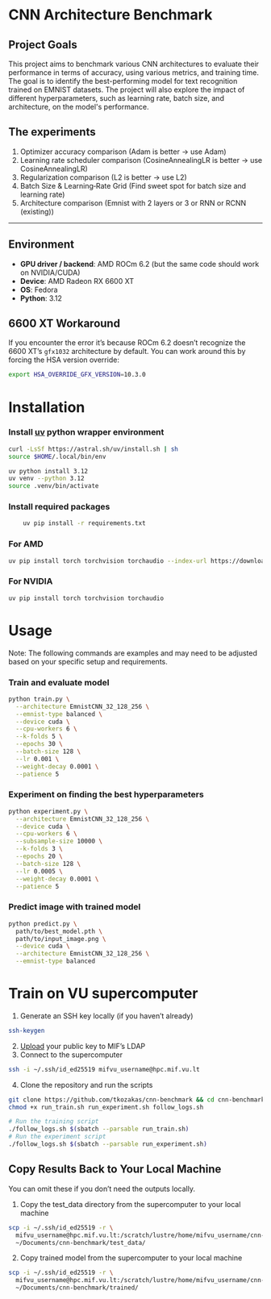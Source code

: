 # CNN Architecture Benchmark

## Project Goals

This project aims to benchmark various CNN architectures to evaluate their performance in terms of
accuracy, using various metrics, and training time. The goal is to identify the best-performing model for text
recognition trained on EMNIST datasets. The project will also explore the impact of different hyperparameters, such as
learning rate, batch size, and architecture, on the model's performance.

## The experiments
1. Optimizer accuracy comparison (Adam is better -> use Adam)
2. Learning rate scheduler comparison (CosineAnnealingLR is better -> use CosineAnnealingLR)
3. Regularization comparison (L2 is better -> use L2)
4. Batch Size & Learning‐Rate Grid (Find sweet spot for batch size and learning rate)
5. Architecture comparison (Emnist with 2 layers or 3 or RNN or RCNN (existing))

---

## Environment

- **GPU driver / backend**: AMD ROCm 6.2 (but the same code should work on NVIDIA/CUDA)
- **Device**: AMD Radeon RX 6600 XT
- **OS**: Fedora
- **Python**: 3.12

## 6600 XT Workaround

If you encounter the error it’s because ROCm 6.2 doesn’t recognize the 6600 XT’s `gfx1032` architecture by default. You
can work around this by forcing the HSA version override:

```bash
export HSA_OVERRIDE_GFX_VERSION=10.3.0
```  

# Installation
### Install [uv](https://github.com/astral-sh/uv) python wrapper environment
```bash
curl -LsSf https://astral.sh/uv/install.sh | sh
source $HOME/.local/bin/env

uv python install 3.12
uv venv --python 3.12
source .venv/bin/activate
```
### Install required packages
```bash
    uv pip install -r requirements.txt
```
### For AMD
```bash
uv pip install torch torchvision torchaudio --index-url https://download.pytorch.org/whl/rocm6.2
```
### For NVIDIA
```bash
uv pip install torch torchvision torchaudio
```

# Usage
Note: The following commands are examples and may need to be adjusted based on your specific setup and requirements.

### Train and evaluate model
```bash
python train.py \
  --architecture EmnistCNN_32_128_256 \
  --emnist-type balanced \
  --device cuda \
  --cpu-workers 6 \
  --k-folds 5 \
  --epochs 30 \
  --batch-size 128 \
  --lr 0.001 \
  --weight-decay 0.0001 \
  --patience 5
```

### Experiment on finding the best hyperparameters
```bash
python experiment.py \
  --architecture EmnistCNN_32_128_256 \
  --device cuda \
  --cpu-workers 6 \
  --subsample-size 10000 \
  --k-folds 3 \
  --epochs 20 \
  --batch-size 128 \
  --lr 0.0005 \
  --weight-decay 0.0001 \
  --patience 5
```
### Predict image with trained model
```bash
python predict.py \
  path/to/best_model.pth \
  path/to/input_image.png \
  --device cuda \
  --architecture EmnistCNN_32_128_256 \
  --emnist-type balanced
```

# Train on VU supercomputer
1. Generate an SSH key locally (if you haven’t already)
```bash
ssh-keygen
```
2. [Upload](https://mif.vu.lt/ldap/sshkey.php) your public key to MIF’s LDAP
3. Connect to the supercomputer
```bash
ssh -i ~/.ssh/id_ed25519 mifvu_username@hpc.mif.vu.lt
```
4. Clone the repository and run the scripts
```bash
git clone https://github.com/tkozakas/cnn-benchmark && cd cnn-benchmark
chmod +x run_train.sh run_experiment.sh follow_logs.sh

# Run the training script
./follow_logs.sh $(sbatch --parsable run_train.sh)
# Run the experiment script
./follow_logs.sh $(sbatch --parsable run_experiment.sh)
```
## Copy Results Back to Your Local Machine
You can omit these if you don’t need the outputs locally.
1. Copy the test_data directory from the supercomputer to your local machine
```bash
scp -i ~/.ssh/id_ed25519 -r \
  mifvu_username@hpc.mif.vu.lt:/scratch/lustre/home/mifvu_username/cnn-benchmark/test_data \
  ~/Documents/cnn-benchmark/test_data/
```
2. Copy trained model from the supercomputer to your local machine
```bash
scp -i ~/.ssh/id_ed25519 -r \
  mifvu_username@hpc.mif.vu.lt:/scratch/lustre/home/mifvu_username/cnn-benchmark/trained \
  ~/Documents/cnn-benchmark/trained/
```